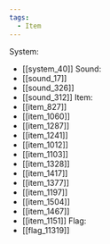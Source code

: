```yaml
---
tags:
  - Item
---
```

System:
- [[system_40]]
Sound:
- [[sound_17]]
- [[sound_326]]
- [[sound_312]]
Item:
- [[item_827]]
- [[item_1060]]
- [[item_1287]]
- [[item_1241]]
- [[item_1012]]
- [[item_1103]]
- [[item_1328]]
- [[item_1417]]
- [[item_1377]]
- [[item_1197]]
- [[item_1504]]
- [[item_1467]]
- [[item_1151]]
Flag:
- [[flag_11319]]
